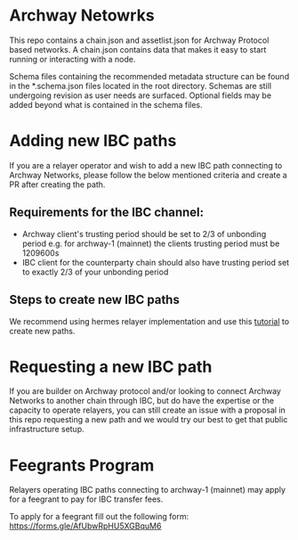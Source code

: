 # Archway Netowrks

This repo contains a chain.json and assetlist.json for Archway Protocol based networks. A chain.json contains data that makes it easy to start running or interacting with a node.

Schema files containing the recommended metadata structure can be found in the *.schema.json files located in the root directory. Schemas are still undergoing revision as user needs are surfaced. Optional fields may be added beyond what is contained in the schema files.

# Adding new IBC paths

If you are a relayer operator and wish to add a new IBC path connecting to Archway Networks, please follow the below mentioned criteria and create a PR after creating the path.
## Requirements for the IBC channel:
- Archway client's trusting period should be set to 2/3 of unbonding period e.g. for archway-1 (mainnet) the clients trusting period must be 1209600s
- IBC client for the counterparty chain should also have trusting period set to exactly 2/3 of your unbonding period

## Steps to create new IBC paths

We recommend using hermes relayer implementation and use this [tutorial](https://hermes.informal.systems/tutorials/local-chains/add-a-new-relay-path.html) to create new paths.

# Requesting a new IBC path

If you are builder on Archway protocol and/or looking to connect Archway Networks to another chain through IBC, but do have the expertise or the capacity to operate relayers, you can still create an issue with a proposal in this repo requesting a new path and we would try our best to get that public infrastructure setup.

# Feegrants Program

Relayers operating IBC paths connecting to archway-1 (mainnet) may apply for a feegrant to pay for IBC transfer fees.

To apply for a feegrant fill out the following form: https://forms.gle/AfUbwRpHU5XGBquM6
